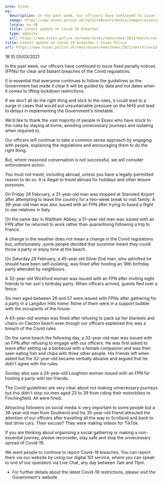 ```yaml
area: Essex
og:
  description: In the past week, our officers have continued to issue fixed penalty notices for clear and blatant breaches of the Covid regulations.
  image: https://www.essex.police.uk/SysSiteAssets/media/images/essex/news/news/2021/03-march/covid-officer-patrol-colchester-firstsite-050321-600x300.jpg?crop=(15,0,585,300)&amp;w=600&amp;h=300&amp;scale=both
  locale: en_GB
  title: Latest update on Covid-19 breaches
  type: website
  url: https://www.essex.police.uk/news/essex/news/news/2021/march/covid-breaches/
title: Latest update on Covid-19 breaches | Essex Police
url: https://www.essex.police.uk/news/essex/news/news/2021/march/covid-breaches/
```

18:10 05/03/2021

In the past week, our officers have continued to issue fixed penalty notices (FPNs) for clear and blatant breaches of the Covid regulations.

It is essential that everyone continues to follow the guidelines as the Government has made it clear it will be guided by data and not dates when it comes to lifting lockdown restrictions.

If we don't all do the right thing and stick to the rules, it could lead to a surge in cases that would put unsustainable pressure on the NHS and lead to delays in implementing the Government's timetable.

We'd like to thank the vast majority of people in Essex who have stuck to the rules by staying at home, avoiding unnecessary journeys and isolating when required to.

Our officers will continue to take a common sense approach by engaging with people, explaining the regulations and encouraging them to do the right thing.

But, where reasoned conversation is not successful, we will consider enforcement action.

You must not travel, including abroad, unless you have a legally-permitted reason to do so. It is illegal to travel abroad for holidays and other leisure purposes.

On Friday 26 February, a 31-year-old man was stopped at Stansted Airport after attempting to leave the country for a two-week break to visit family. A 39-year-old man was also issued with an FPN after trying to board a flight to see relatives in Italy.

On the same day in Waltham Abbey, a 51-year-old man was issued with an FPN after he returned to work rather than quarantining following a trip to France.

A change in the weather does not mean a change in the Covid regulations but, unfortunately ,some people decided that sunshine meant they could throw a party or enjoy time at the beach.

On Saturday 26 February, a 45-year old Silver End man, who admitted he should have been self-isolating, was fined after hosting an 18th birthday party attended by neighbours.

A 32-year-old Wickford woman was issued with an FPN after inviting eight friends to her son's birthday party. When officers arrived, guests fled over a fence.

Six men aged between 26 and 57 were issued with FPNs after gathering for a party in a Langdon Hills home. None of them were in a support bubble with the occupants of the house.

A 43-year-old woman was fined after refusing to pack up her blankets and chairs on Clacton beach even though our officers explained this was a breach of the Covid rules.

On the same beach the following day, a 32-year-old man was issued with an FPN after refusing to engage with our officers. He was first asked to leave after setting up a barbecue with a female companion and was then seen eating fish and chips with three other people. His friends left when asked but the 32-year-old became verbally abusive and argued that he didn't agree with the rules.

Sunday also saw a 24-year-old Loughton woman issued with an FPN for hosting a party with ten friends.

The Covid guidelines are very clear about not making unnecessary journeys but this didn't stop six men aged 23 to 39 from riding their motorbikes to Finchingfield. All were fined.

Attracting followers on social media is very important to some people but a 38-year-old man from Southend and his 35-year-old friend attracted the attention of our officers after travelling all the way to Scotland and back to test drive cars. Their excuse? They were making videos for TikTok.

If you are thinking about organising a social gathering or making a non-essential journey, please reconsider, stay safe and stop the unnecessary spread of Covid-19.

We want people to continue to report Covid-19 breaches. You can report them via our website by using our digital 101 service, where you can speak to one of our operators via Live Chat, any day between 7am and 11pm.

 * For further details about the latest Covid-19 restrictions, please visit the Government's website
